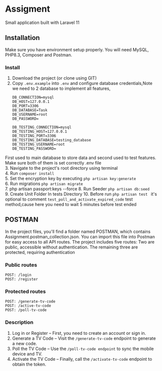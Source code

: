 # Assigment
Small application built with Laravel 11 <br>

## Installation
Make sure you have environment setup properly. You will need MySQL, PHP8.3, Composer and Postman.

### Install
1. Download the project (or clone using GIT)
2. Copy `.env.example` into `.env` and configure database credentials,Note we need to 2 database to implement all features,
    ```
    DB_CONNECTION=mysql
    DB_HOST=127.0.0.1
    DB_PORT=3306
    DB_DATABASE=Task
    DB_USERNAME=root
    DB_PASSWORD=
    
    DB_TESTING_CONNECTION=mysql
    DB_TESTING_HOST=127.0.0.1
    DB_TESTING_PORT=3306
    DB_TESTING_DATABASE=testing_database
    DB_TESTING_USERNAME=root
    DB_TESTING_PASSWORD=
   ```
First used to main database to store data and second used to test features. Make sure both of them is set correctly .env file <br>
3. Navigate to the project's root directory using terminal <br>
4. Run `composer install` <br>
5. Set the encryption key by executing `php artisan key:generate` <br>
6. Run migrations `php artisan migrate` <br>
7. php artisan passport:keys --force
8. Run Seeder `php artisan db:seed ` <br>
9. Create Unit Folder In tests Directory
10. Before run  `php artisan test ` it's optional to comment `test_poll_and_activate_expired_code` test method,cause here you need to wait 5 minutes before test ended <br>

## POSTMAN
In the project files, you'll find a folder named POSTMAN, which contains Assignment.postman_collection.json. You can import this file into Postman for easy access to all API routes.
The project includes five routes:
Two are public, accessible without authentication.
The remaining three are protected, requiring authentication
### Public routes
```
POST: /login
POST: /register
```
### Protected routes

```
POST: /generate-tv-code
POST: /active-tv-code
POST: /poll-tv-code

```

### Description
1. Log in or Register – First, you need to create an account or sign in.
2. Generate a TV Code – Visit the `/generate-tv-code` endpoint to generate a new code.
3. Poll the TV Code – Use the `/poll-tv-code endpoint` to sync the mobile device and TV.
4. Activate the TV Code – Finally, call the `/activate-tv-code` endpoint to obtain the token.

